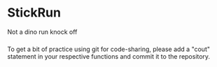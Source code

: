# StickRun
 Not a dino run knock off

###
 To get a bit of practice using git for code-sharing, please add a "cout" statement in your respective functions and commit it to the repository.  